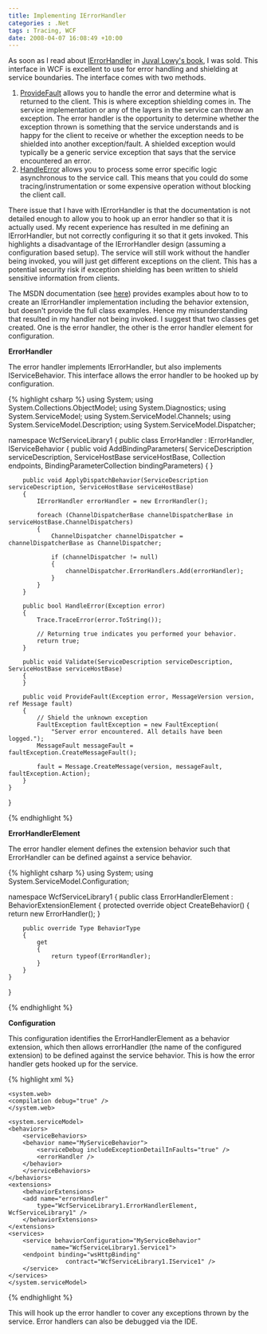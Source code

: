 ```yaml
---
title: Implementing IErrorHandler
categories : .Net
tags : Tracing, WCF
date: 2008-04-07 16:08:49 +10:00
---
```


As soon as I read about [IErrorHandler][0] in [Juval Lowy's book][1], I was sold. This interface in WCF is excellent to use for error handling and shielding at service boundaries. The interface comes with two methods. 

1. [ProvideFault][2] allows you to handle the error and determine what is returned to the client. This is where exception shielding comes in. The service implementation or any of the layers in the service can throw an exception. The error handler is the opportunity to determine whether the exception thrown is something that the service understands and is happy for the client to receive or whether the exception needs to be shielded into another exception/fault. A shielded exception would typically be a generic service exception that says that the service encountered an error.
1. [HandleError][3] allows you to process some error specific logic asynchronous to the service call. This means that you could do some tracing/instrumentation or some expensive operation without blocking the client call.

There issue that I have with IErrorHandler is that the documentation is not detailed enough to allow you to hook up an error handler so that it is actually used. My recent experience has resulted in me defining an IErrorHandler, but not correctly configuring it so that it gets invoked. This highlights a disadvantage of the IErrorHandler design (assuming a configuration based setup). The service will still work without the handler being invoked, you will just get different exceptions on the client. This has a potential security risk if exception shielding has been written to shield sensitive information from clients.

The MSDN documentation (see [here][0]) provides examples about how to to create an IErrorHandler implementation including the behavior extension, but doesn't provide the full class examples. Hence my misunderstanding that resulted in my handler not being invoked. I suggest that two classes get created. One is the error handler, the other is the error handler element for configuration.

**ErrorHandler**

The error handler implements IErrorHandler, but also implements IServiceBehavior. This interface allows the error handler to be hooked up by configuration.

{% highlight csharp %}
using System;
using System.Collections.ObjectModel;
using System.Diagnostics;
using System.ServiceModel;
using System.ServiceModel.Channels;
using System.ServiceModel.Description;
using System.ServiceModel.Dispatcher;
     
namespace WcfServiceLibrary1
{
    public class ErrorHandler : IErrorHandler, IServiceBehavior
    {
        public void AddBindingParameters(
            ServiceDescription serviceDescription,
            ServiceHostBase serviceHostBase,
            Collection<ServiceEndpoint> endpoints,
            BindingParameterCollection bindingParameters)
        {
        }
     
        public void ApplyDispatchBehavior(ServiceDescription serviceDescription, ServiceHostBase serviceHostBase)
        {
            IErrorHandler errorHandler = new ErrorHandler();
     
            foreach (ChannelDispatcherBase channelDispatcherBase in serviceHostBase.ChannelDispatchers)
            {
                ChannelDispatcher channelDispatcher = channelDispatcherBase as ChannelDispatcher;
     
                if (channelDispatcher != null)
                {
                    channelDispatcher.ErrorHandlers.Add(errorHandler);
                }
            }
        }
     
        public bool HandleError(Exception error)
        {
            Trace.TraceError(error.ToString());
     
            // Returning true indicates you performed your behavior.
            return true;
        }
     
        public void Validate(ServiceDescription serviceDescription, ServiceHostBase serviceHostBase)
        {
        }
     
        public void ProvideFault(Exception error, MessageVersion version, ref Message fault)
        {
            // Shield the unknown exception
            FaultException faultException = new FaultException(
                "Server error encountered. All details have been logged.");
            MessageFault messageFault = faultException.CreateMessageFault();
     
            fault = Message.CreateMessage(version, messageFault, faultException.Action);
        }
    }
}
    
{% endhighlight %}

**ErrorHandlerElement**

The error handler element defines the extension behavior such that ErrorHandler can be defined against a service behavior.

{% highlight csharp %}
using System;
using System.ServiceModel.Configuration;
     
namespace WcfServiceLibrary1
{
    public class ErrorHandlerElement : BehaviorExtensionElement
    {
        protected override object CreateBehavior()
        {
            return new ErrorHandler();
        }
     
        public override Type BehaviorType
        {
            get
            {
                return typeof(ErrorHandler);
            }
        }
    }
}
    
{% endhighlight %}

**Configuration**

This configuration identifies the ErrorHandlerElement as a behavior extension, which then allows errorHandler (the name of the configured extension) to be defined against the service behavior. This is how the error handler gets hooked up for the service.

{% highlight xml %}
<?xml version="1.0" encoding="utf-8" ?>
<configuration>
     
    <system.web>
    <compilation debug="true" />
    </system.web>
     
    <system.serviceModel>
    <behaviors>
        <serviceBehaviors>
        <behavior name="MyServiceBehavior">
            <serviceDebug includeExceptionDetailInFaults="true" />
            <errorHandler />
        </behavior>
        </serviceBehaviors>
    </behaviors>
    <extensions>
        <behaviorExtensions>
        <add name="errorHandler"
            type="WcfServiceLibrary1.ErrorHandlerElement, WcfServiceLibrary1" />
        </behaviorExtensions>
    </extensions>
    <services>
        <service behaviorConfiguration="MyServiceBehavior"
                name="WcfServiceLibrary1.Service1">
        <endpoint binding="wsHttpBinding"
                    contract="WcfServiceLibrary1.IService1" />
        </service>
    </services>
    </system.serviceModel>
</configuration>    
{% endhighlight %}

This will hook up the error handler to cover any exceptions thrown by the service. Error handlers can also be debugged via the IDE.

[0]: http://msdn2.microsoft.com/en-us/library/system.servicemodel.dispatcher.ierrorhandler.aspx
[1]: http://www.amazon.com/gp/product/0596101627/ref=cm_cr_pr_product_top
[2]: http://msdn2.microsoft.com/en-us/library/system.servicemodel.dispatcher.ierrorhandler.providefault.aspx
[3]: http://msdn2.microsoft.com/en-us/library/system.servicemodel.dispatcher.ierrorhandler.handleerror.aspx
